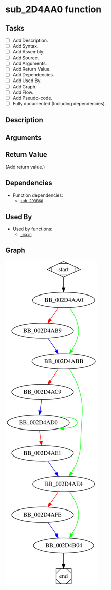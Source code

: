 # sub_2D4AA0 function

## Tasks

- [ ] Add Description.
- [ ] Add Syntax.
- [ ] Add Assembly.
- [ ] Add Source.
- [ ] Add Arguments.
- [ ] Add Return Value.
- [ ] Add Dependencies.
- [ ] Add Used By.
- [ ] Add Graph.
- [ ] Add Flow.
- [ ] Add Pseudo-code.
- [ ] Fully documented (Including dependencies).

## Description


## Arguments


## Return Value

(Add return value.)

## Dependencies

* Function dependencies:
  * [`sub_2D3B60`](sub_2D3B60.md)

## Used By

* Used by functions:
  * [`_main`](_main.md)

## Graph

![sub_2D4AA0 Graph](../svg/sub_2D4AA0.svg "sub_2D4AA0 Graph")

